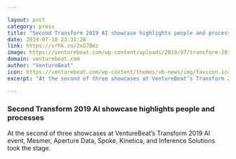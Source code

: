 ```yaml
---

layout: post
category: press
title: "Second Transform 2019 AI showcase highlights people and processes"
date: 2019-07-10 23:31:28
link: https://vrhk.co/2xG7Bez
image: https://venturebeat.com/wp-content/uploads/2019/07/transform-2019-showcase-2.jpg?w=1200&strip=all
domain: venturebeat.com
author: "VentureBeat"
icon: https://venturebeat.com/wp-content/themes/vb-news/img/favicon.ico
excerpt: "At the second of three showcases at VentureBeat’s Transform 2019 AI event, Mesmer, Aperture Data, Spoke, Kinetica, and Inference Solutions took the stage."

---
```


### Second Transform 2019 AI showcase highlights people and processes

At the second of three showcases at VentureBeat’s Transform 2019 AI event, Mesmer, Aperture Data, Spoke, Kinetica, and Inference Solutions took the stage.